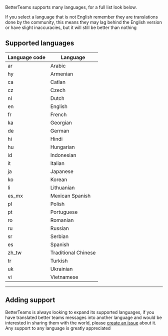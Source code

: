 BetterTeams supports many languages, for a full list look below.

If you select a language that is not English remember they are translations done by the community, this means they may
lag behind the English version or have slight inaccuracies, but it will still be better than nothing

## Supported languages

| Language code | Language            |
|---------------|---------------------|
| ar            | Arabic              |
| hy            | Armenian            | 
| ca            | Catlan              |
| cz            | Czech               |
| nl            | Dutch               |
| en            | English             |
| fr            | French              |
| ka            | Georgian            |
| de            | German              | 
| hi            | Hindi               |
| hu            | Hungarian           |
| id            | Indonesian          |
| it            | Italian             | 
| ja            | Japanese            |
| ko            | Korean              | 
| li            | Lithuanian          |
| es_mx         | Mexican Spanish     |
| pl            | Polish              |
| pt            | Portuguese          |
| ro            | Romanian            |
| ru            | Russian             |
| sr            | Serbian             |
| es            | Spanish             |
| zh_tw         | Traditional Chinese | 
| tr            | Turkish             | 
| uk            | Ukrainian           |
| vi            | Vietnamese          | 

***

## Adding support

BetterTeams is always looking to expand its supported languages, if you have translated better teams messages into
another language and would be interested in sharing them with the world,
please [create an issue](https://github.com/booksaw/BetterTeams/issues/new/choose) about it. Any support to any language
is greatly appreciated